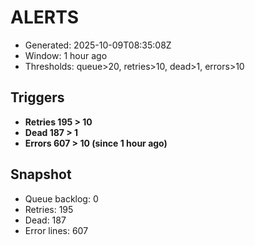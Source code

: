 # ALERTS

- Generated: 2025-10-09T08:35:08Z
- Window: 1 hour ago
- Thresholds: queue>20, retries>10, dead>1, errors>10

## Triggers
- **Retries 195 > 10**
- **Dead 187 > 1**
- **Errors 607 > 10 (since 1 hour ago)**

## Snapshot
- Queue backlog: 0
- Retries: 195
- Dead: 187
- Error lines: 607
